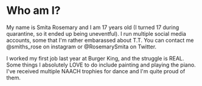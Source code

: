 # Who am I?

My name is Smita Rosemary and I am 17 years old (I turned 17 during quarantine, so it ended up being uneventful). I run multiple social media accounts, some that I'm rather embarassed about T.T. You can contact me @smiths_rose on instagram or @RosemarySmita on Twitter. 

I worked my first job last year at Burger King, and the struggle is REAL. Some things I absolutely LOVE to do include painting and playing the piano. I've received multiple NAACH trophies for dance and I'm quite proud of them. 
